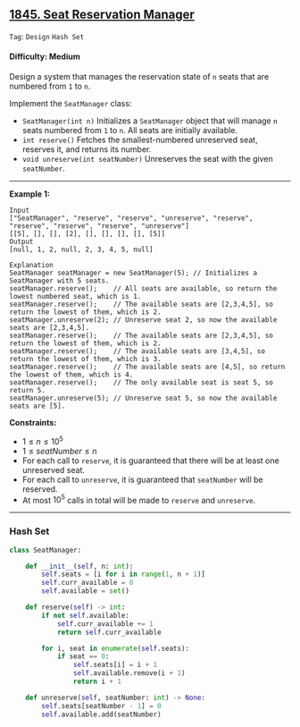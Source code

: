 ## [1845. Seat Reservation Manager](https://leetcode.com/problems/seat-reservation-manager)

```Tag```: ```Design``` ```Hash Set``` 

#### Difficulty: Medium

Design a system that manages the reservation state of ```n``` seats that are numbered from ```1``` to ```n```.

Implement the ```SeatManager``` class:

- ```SeatManager(int n)``` Initializes a ```SeatManager``` object that will manage ```n``` seats numbered from ```1``` to ```n```. All seats are initially available.
- ```int reserve()``` Fetches the smallest-numbered unreserved seat, reserves it, and returns its number.
- ```void unreserve(int seatNumber)``` Unreserves the seat with the given ```seatNumber```.

---

__Example 1:__
```
Input
["SeatManager", "reserve", "reserve", "unreserve", "reserve", "reserve", "reserve", "reserve", "unreserve"]
[[5], [], [], [2], [], [], [], [], [5]]
Output
[null, 1, 2, null, 2, 3, 4, 5, null]

Explanation
SeatManager seatManager = new SeatManager(5); // Initializes a SeatManager with 5 seats.
seatManager.reserve();    // All seats are available, so return the lowest numbered seat, which is 1.
seatManager.reserve();    // The available seats are [2,3,4,5], so return the lowest of them, which is 2.
seatManager.unreserve(2); // Unreserve seat 2, so now the available seats are [2,3,4,5].
seatManager.reserve();    // The available seats are [2,3,4,5], so return the lowest of them, which is 2.
seatManager.reserve();    // The available seats are [3,4,5], so return the lowest of them, which is 3.
seatManager.reserve();    // The available seats are [4,5], so return the lowest of them, which is 4.
seatManager.reserve();    // The only available seat is seat 5, so return 5.
seatManager.unreserve(5); // Unreserve seat 5, so now the available seats are [5].
```

__Constraints:__

- $1 \le n \le 10^5$
- $1 \le seatNumber \le n$
- For each call to ```reserve```, it is guaranteed that there will be at least one unreserved seat.
- For each call to ```unreserve```, it is guaranteed that ```seatNumber``` will be reserved.
- At most $10^5$ calls in total will be made to ```reserve``` and ```unreserve```.

---

### Hash Set

```Python
class SeatManager:

    def __init__(self, n: int):
        self.seats = [i for i in range(1, n + 1)]
        self.curr_available = 0
        self.available = set()

    def reserve(self) -> int:
        if not self.available:
            self.curr_available += 1
            return self.curr_available

        for i, seat in enumerate(self.seats):
            if seat == 0:
                self.seats[i] = i + 1
                self.available.remove(i + 1)
                return i + 1

    def unreserve(self, seatNumber: int) -> None:
        self.seats[seatNumber - 1] = 0
        self.available.add(seatNumber)
```
